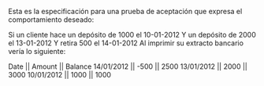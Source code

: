 ﻿Esta es la especificación para una prueba de aceptación que expresa el comportamiento deseado:

Si un cliente hace un depósito de 1000 el 10-01-2012
Y un depósito de 2000 el 13-01-2012
Y retira 500 el 14-01-2012
Al imprimir su extracto bancario vería lo siguiente:

Date       || Amount || Balance
14/01/2012 || -500   || 2500
13/01/2012 || 2000   || 3000
10/01/2012 || 1000   || 1000